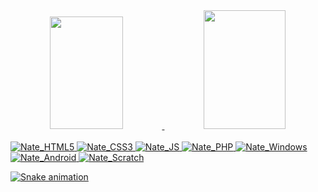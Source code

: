 <div align="center">
  <a href="https://github.com/natediasdev">
  <img height="180em" width="48%" src="https://github-readme-stats.vercel.app/api?username=natediasdev&show_icons=true&theme=gotham&include_all_commits=true&count_private=true"/>
  <img height="190em" width="51%" src="https://github-readme-stats.vercel.app/api/top-langs/?username=natediasdev&layout=compact&langs_count=7&theme=gotham"/>
</div>
<div style="display: inline_block"><br>
  <img alt="Nate_HTML5" src="https://img.shields.io/badge/HTML5-E34F26?style=for-the-badge&logo=html5&logoColor=white">
  <img alt="Nate_CSS3" src="https://img.shields.io/badge/CSS3-1572B6?style=for-the-badge&logo=css3&logoColor=white">
  <img alt="Nate_JS" src="https://img.shields.io/badge/JavaScript-323330?style=for-the-badge&logo=javascript&logoColor=F7DF1E">
  <img alt="Nate_PHP" src="https://img.shields.io/badge/PHP-777BB4?style=for-the-badge&logo=php&logoColor=white">
  <img alt="Nate_Windows" src="https://img.shields.io/badge/Windows-0078D6?style=for-the-badge&logo=windows&logoColor=white">
  <img alt="Nate_Android" src="https://img.shields.io/badge/Android-3DDC84?style=for-the-badge&logo=android&logoColor=white">
  <img alt="Nate_Scratch" src="https://img.shields.io/badge/Scratch-4D97FF?style=for-the-badge&logo=Scratch&logoColor=white">
</div>

![Snake animation](https://github.com/natediasdev/natediasdev/blob/output/github-contribution-grid-snake.svg)

